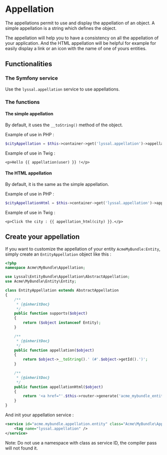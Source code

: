 # Appellation

The appellations permit to use and display the appellation of an object.
A simple appellation is a string which defines the object.

The appellation will help you to have a consistency on all the appellation of your application.
And the HTML appellation will be helpful for example for easily display a link or an icon with the name of one of yours entities.


## Functionalities

### The Symfony service

Use the `lyssal.appellation` service to use appellations.


### The functions

#### The simple appellation

By default, it uses the `__toString()` method of the object.

Example of use in PHP :

```php
$cityAppellation = $this->container->get('lyssal.appellation')->appellation($city);
```

Example of use in Twig :

```twig
<p>Hello {{ appellation(user) }} !</p>
```


#### The HTML appellation

By default, it is the same as the simple appellation.

Example of use in PHP :

```php
$cityAppellationHtml = $this->container->get('lyssal.appellation')->appellationHtml($city);
```

Example of use in Twig :

```twig
<p>Click the city : {{ appellation_html(city) }}.</p>
```


## Create your appellation

If you want to customize the appellation of your entity `AcmeMyBundle:Entity`, simply create an `EntityAppellation` object like this :

```php
<?php
namespace Acme\MyBundle\Appellation;

use Lyssal\EntityBundle\Appellation\AbstractAppellation;
use Acme\MyBundle\Entity\Entity;

class EntityAppellation extends AbstractAppellation
{
    /**
     * {@inheritDoc}
     */
    public function supports($object)
    {
        return ($object instanceof Entity);
    }

    /**
     * {@inheritDoc}
     */
    public function appellation($object)
    {
        return $object->__toString().' (#'.$object->getId().')';
    }

    /**
     * {@inheritDoc}
     */
    public function appellationHtml($object)
    {
        return '<a href="'.$this->router->generate('acme_mybundle_entity_view', array('entity' => $object->getId())).'">'.$this->appellation($object).'</a>';
    }
}
```

And init your appellation service :

```xml
<service id="acme.mybundle.appellation.entity" class="Acme\MyBundle\Appellation\EntityAppellation">
    <tag name="lyssal.appellation" />
</service>
```

Note: Do not use a namespace with class as service ID, the compiler pass will not found it.

